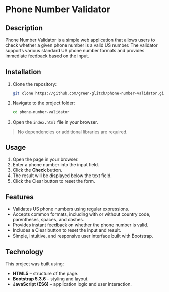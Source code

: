 # Phone Number Validator

## Description

Phone Number Validator is a simple web application that allows users to check whether a given phone number is a valid US number. The validator supports various standard US phone number formats and provides immediate feedback based on the input.

## Installation

1. Clone the repository:

   ```bash
   git clone https://github.com/green-glitch/phone-number-validator.git
   ```

2. Navigate to the project folder:

   ```bash
   cd phone-number-validator
   ```

3. Open the `index.html` file in your browser.

> No dependencies or additional libraries are required.

## Usage

1. Open the page in your browser.
2. Enter a phone number into the input field.
3. Click the **Check** button.
4. The result will be displayed below the text field.
5. Click the Clear button to reset the form.

## Features

- Validates US phone numbers using regular expressions.
- Accepts common formats, including with or without country code, parentheses, spaces, and dashes.
- Provides instant feedback on whether the phone number is valid.
- Includes a Clear button to reset the input and result.
- Simple, intuitive, and responsive user interface built with Bootstrap.

## Technology

This project was built using:

- **HTML5** – structure of the page.
- **Bootstrap 5.3.6** – styling and layout.
- **JavaScript (ES6)** – application logic and user interaction.